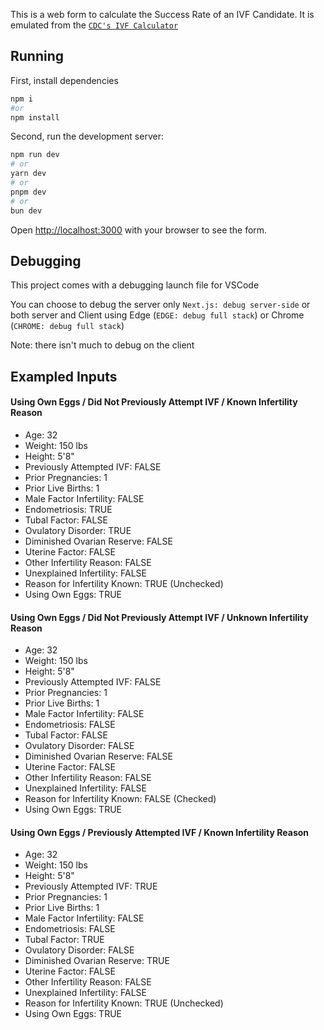 This is a web form to calculate the Success Rate of an IVF Candidate. It is emulated from the [`CDC's IVF Calculator`](https://www.cdc.gov/art/ivf-success-estimator/index.html)

## Running

First, install dependencies

```bash
npm i
#or
npm install
```

Second, run the development server:

```bash
npm run dev
# or
yarn dev
# or
pnpm dev
# or
bun dev
```

Open [http://localhost:3000](http://localhost:3000) with your browser to see the form.

## Debugging

This project comes with a debugging launch file for VSCode

You can choose to debug the server only `Next.js: debug server-side` or both server and Client using Edge (`EDGE: debug full stack`) or Chrome (`CHROME: debug full stack`)

Note: there isn't much to debug on the client

## Exampled Inputs

#### Using Own Eggs / Did Not Previously Attempt IVF / Known Infertility Reason

- Age: 32
- Weight: 150 lbs
- Height: 5'8"
- Previously Attempted IVF: FALSE
- Prior Pregnancies: 1
- Prior Live Births: 1
- Male Factor Infertility: FALSE
- Endometriosis: TRUE
- Tubal Factor: FALSE
- Ovulatory Disorder: TRUE
- Diminished Ovarian Reserve: FALSE
- Uterine Factor: FALSE
- Other Infertility Reason: FALSE
- Unexplained Infertility: FALSE
- Reason for Infertility Known: TRUE (Unchecked)
- Using Own Eggs: TRUE

#### Using Own Eggs / Did Not Previously Attempt IVF / Unknown Infertility Reason

- Age: 32
- Weight: 150 lbs
- Height: 5'8"
- Previously Attempted IVF: FALSE
- Prior Pregnancies: 1
- Prior Live Births: 1
- Male Factor Infertility: FALSE
- Endometriosis: FALSE
- Tubal Factor: FALSE
- Ovulatory Disorder: FALSE
- Diminished Ovarian Reserve: FALSE
- Uterine Factor: FALSE
- Other Infertility Reason: FALSE
- Unexplained Infertility: FALSE
- Reason for Infertility Known: FALSE (Checked)
- Using Own Eggs: TRUE

#### Using Own Eggs / Previously Attempted IVF / Known Infertility Reason

- Age: 32
- Weight: 150 lbs
- Height: 5'8"
- Previously Attempted IVF: TRUE
- Prior Pregnancies: 1
- Prior Live Births: 1
- Male Factor Infertility: FALSE
- Endometriosis: FALSE
- Tubal Factor: TRUE
- Ovulatory Disorder: FALSE
- Diminished Ovarian Reserve: TRUE
- Uterine Factor: FALSE
- Other Infertility Reason: FALSE
- Unexplained Infertility: FALSE
- Reason for Infertility Known: TRUE (Unchecked)
- Using Own Eggs: TRUE
